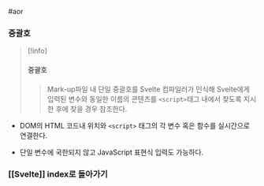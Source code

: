 #aor
### 중괄호

>[!info]
>#### 중괄호
>>Mark-up파일 내 단일 중괄호를 Svelte 컴파일러가 인식해 Svelte에게 입력된 변수와 동일한 이름의 콘텐츠를 `<script>`태그 내에서 찾도록 지시한 후에 찾을 경우 참조한다.

- DOM의 HTML 코드내 위치와 `<script>` 태그의 각 변수 혹은 함수를 실시간으로 연결한다.

- 단일 변수에 국한되지 않고 JavaScript 표현식 입력도 가능하다.

### [[Svelte]] index로 돌아가기